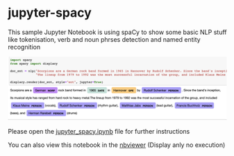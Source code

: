 # jupyter-spacy

This sample Jupyter Notebook is using spaCy to show some basic NLP stuff like tokenisation, verb and noun phrses detection and named entity recognition 

![spacy ner visualisation][spacy_ner_visualisation]



Please open the [jupyter_spacy.ipynb] file for further instructions 

You can also view this notebook in the [nbviewer] (Display anly no execution) 

[jupyter_spacy.ipynb]: https://github.com/piazzablu/jupyter-playground/blob/master/jupyter-spacy/jupyter-spacy.ipynb
[nbviewer]: https://nbviewer.jupyter.org/github/piazzablu/jupyter-playground/blob/master/jupyter-spacy/jupyter-spacy.ipynb
[spacy_ner_visualisation]: https://github.com/piazzablu/jupyter-playground/blob/master/jupyter-spacy/spacy_ner.png "spaCy NER visualisation"
